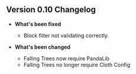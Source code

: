 ## Version 0.10 Changelog
* **What's been fixed**
  * Block filter not validating correctly.


* **What's been changed**
	* Falling Trees now require PandaLib
	* Falling Trees no longer require Cloth Config
